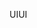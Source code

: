 <span data-ttu-id="5f3e0-101">UI</span><span class="sxs-lookup"><span data-stu-id="5f3e0-101">UI</span></span>